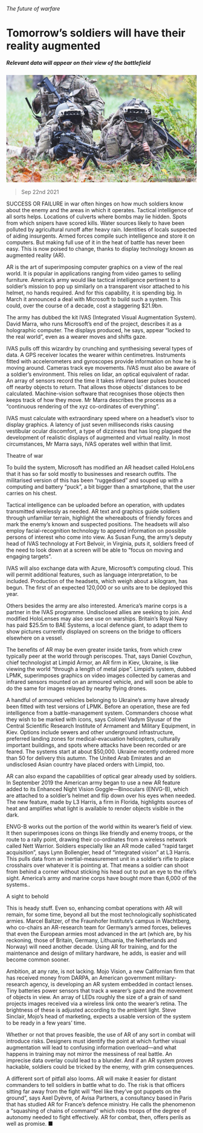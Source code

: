 ###### The future of warfare

# Tomorrow’s soldiers will have their reality augmented 

##### Relevant data will appear on their view of the battlefield 

![image](images/20210925_stp001.jpg) 

> Sep 22nd 2021 

SUCCESS OR FAILURE in war often hinges on how much soldiers know about the enemy and the areas in which it operates. Tactical intelligence of all sorts helps. Locations of culverts where bombs may lie hidden. Spots from which snipers have scored kills. Water sources likely to have been polluted by agricultural runoff after heavy rain. Identities of locals suspected of aiding insurgents. Armed forces compile such intelligence and store it on computers. But making full use of it in the heat of battle has never been easy. This is now poised to change, thanks to display technology known as augmented reality (AR).

AR is the art of superimposing computer graphics on a view of the real world. It is popular in applications ranging from video games to selling furniture. America’s army would like tactical intelligence pertinent to a soldier’s mission to pop up similarly on a transparent visor attached to his helmet, no hands required. And for this capability, it is spending big. In March it announced a deal with Microsoft to build such a system. This could, over the course of a decade, cost a staggering $21.9bn.


The army has dubbed the kit IVAS (Integrated Visual Augmentation System). David Marra, who runs Microsoft’s end of the project, describes it as a holographic computer. The displays produced, he says, appear “locked to the real world”, even as a wearer moves and shifts gaze.

IVAS pulls off this wizardry by crunching and synthesising several types of data. A GPS receiver locates the wearer within centimetres. Instruments fitted with accelerometers and gyroscopes provide information on how he is moving around. Cameras track eye movements. IVAS must also be aware of a soldier’s environment. This relies on lidar, an optical equivalent of radar. An array of sensors record the time it takes infrared laser pulses bounced off nearby objects to return. That allows those objects’ distances to be calculated. Machine-vision software that recognises those objects then keeps track of how they move. Mr Marra describes the process as a “continuous rendering of the xyz co-ordinates of everything”.

IVAS must calculate with extraordinary speed where on a headset’s visor to display graphics. A latency of just seven milliseconds risks causing vestibular ocular discomfort, a type of dizziness that has long plagued the development of realistic displays of augmented and virtual reality. In most circumstances, Mr Marra says, IVAS operates well within that limit.

Theatre of war

To build the system, Microsoft has modified an AR headset called HoloLens that it has so far sold mostly to businesses and research outfits. The militarised version of this has been “ruggedised” and souped up with a computing and battery “puck”, a bit bigger than a smartphone, that the user carries on his chest.

Tactical intelligence can be uploaded before an operation, with updates transmitted wirelessly as needed. AR text and graphics guide soldiers through unfamiliar terrain, highlight the whereabouts of friendly forces and mark the enemy’s known and suspected positions. The headsets will also employ facial-recognition technology to append information on possible persons of interest who come into view. As Susan Fung, the army’s deputy head of IVAS technology at Fort Belvoir, in Virginia, puts it, soldiers freed of the need to look down at a screen will be able to “focus on moving and engaging targets”.

IVAS will also exchange data with Azure, Microsoft’s computing cloud. This will permit additional features, such as language interpretation, to be included. Production of the headsets, which weigh about a kilogram, has begun. The first of an expected 120,000 or so units are to be deployed this year.

Others besides the army are also interested. America’s marine corps is a partner in the IVAS programme. Undisclosed allies are seeking to join. And modified HoloLenses may also see use on warships. Britain’s Royal Navy has paid $25.5m to BAE Systems, a local defence giant, to adapt them to show pictures currently displayed on screens on the bridge to officers elsewhere on a vessel.

The benefits of AR may be even greater inside tanks, from which crew typically peer at the world through periscopes. That, says Daniel Covzhun, chief technologist at Limpid Armor, an AR firm in Kiev, Ukraine, is like viewing the world “through a length of metal pipe”. Limpid’s system, dubbed LPMK, superimposes graphics on video images collected by cameras and infrared sensors mounted on an armoured vehicle, and will soon be able to do the same for images relayed by nearby flying drones.

A handful of armoured vehicles belonging to Ukraine’s army have already been fitted with test versions of LPMK. Before an operation, these are fed intelligence from a battle-management system. Commanders choose what they wish to be marked with icons, says Colonel Vadym Slyusar of the Central Scientific Research Institute of Armament and Military Equipment, in Kiev. Options include sewers and other underground infrastructure, preferred landing zones for medical-evacuation helicopters, culturally important buildings, and spots where attacks have been recorded or are feared. The systems start at about $50,000. Ukraine recently ordered more than 50 for delivery this autumn. The United Arab Emirates and an undisclosed Asian country have placed orders with Limpid, too.

AR can also expand the capabilities of optical gear already used by soldiers. In September 2019 the American army began to use a new AR feature added to its Enhanced Night Vision Goggle—Binoculars (ENVG-B), which are attached to a soldier’s helmet and flip down over his eyes when needed. The new feature, made by L3 Harris, a firm in Florida, highlights sources of heat and amplifies what light is available to render objects visible in the dark.

ENVG-B works out the portion of the world within its wearer’s field of view. It then superimposes icons on things like friendly and enemy troops, or the route to a rally point, drawing their co-ordinates from a wireless network called Nett Warrior. Soldiers especially like an AR mode called “rapid target acquisition”, says Lynn Bollengier, head of “integrated vision” at L3 Harris. This pulls data from an inertial-measurement unit in a soldier’s rifle to place crosshairs over whatever it is pointing at. That means a soldier can shoot from behind a corner without sticking his head out to put an eye to the rifle’s sight. America’s army and marine corps have bought more than 6,000 of the systems..

A sight to behold

This is heady stuff. Even so, enhancing combat operations with AR will remain, for some time, beyond all but the most technologically sophisticated armies. Marcel Baltzer, of the Fraunhofer Institute’s campus in Wachtberg, who co-chairs an AR-research team for Germany’s armed forces, believes that even the European armies most advanced in the art (which are, by his reckoning, those of Britain, Germany, Lithuania, the Netherlands and Norway) will need another decade. Using AR for training, and for the maintenance and design of military hardware, he adds, is easier and will become common sooner.

Ambition, at any rate, is not lacking. Mojo Vision, a new Californian firm that has received money from DARPA, an American government military-research agency, is developing an AR system embedded in contact lenses. Tiny batteries power sensors that track a wearer’s gaze and the movement of objects in view. An array of LEDs roughly the size of a grain of sand projects images received via a wireless link onto the wearer’s retina. The brightness of these is adjusted according to the ambient light. Steve Sinclair, Mojo’s head of marketing, expects a usable version of the system to be ready in a few years’ time.

Whether or not that proves feasible, the use of AR of any sort in combat will introduce risks. Designers must identify the point at which further visual augmentation will lead to confusing information overload—and what happens in training may not mirror the messiness of real battle. An imprecise data overlay could lead to a blunder. And if an AR system proves hackable, soldiers could be tricked by the enemy, with grim consequences.

A different sort of pitfall also looms. AR will make it easier for distant commanders to tell soldiers in battle what to do. The risk is that officers sitting far away from the fight will “feel like they’ve got puppets on the ground”, says Axel Dyèvre, of Avisa Partners, a consultancy based in Paris that has studied AR for France’s defence ministry. He calls the phenomenon a “squashing of chains of command” which robs troops of the degree of autonomy needed to fight effectively. AR for combat, then, offers perils as well as promise. ■

